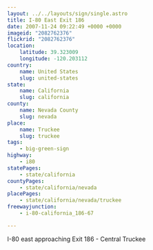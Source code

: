 ```yaml
---
layout: ../../layouts/sign/single.astro
title: I-80 East Exit 186
date: 2007-11-24 09:22:49 +0000 +0000
imageid: "2082762376"
flickrid: "2082762376"
location:
    latitude: 39.323009
    longitude: -120.203112
country:
    name: United States
    slug: united-states
state:
    name: California
    slug: california
county:
    name: Nevada County
    slug: nevada
place:
    name: Truckee
    slug: truckee
tags:
    - big-green-sign
highway:
    - i80
statePages:
    - state/california
countyPages:
    - state/california/nevada
placePages:
    - state/california/nevada/truckee
freewayjunction:
    - i-80-california_186-67

---
```

I-80 east approaching Exit 186 - Central Truckee